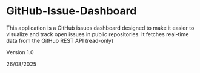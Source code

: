 # GitHub-Issue-Dashboard
This application is a GitHub issues dashboard designed to make it easier to visualize and track open issues in public repositories. It fetches real-time data from the GitHub REST API (read-only)

Version 1.0 

26/08/2025
